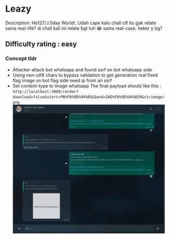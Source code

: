 # Leazy
Description:
He127.l.l.0day World!, Udah cape kalo chall ctf itu gak relate sama real-life? di chall kali ini relate bgt tuh 😂 sama real-case.
heker y bg?
## Difficulty rating : easy

### Concept tldr
- Attacker attack bot whatsapp and found ssrf on bot whatsapp side
- Using non-utf8 chars to bypass validation to get generation real fixed flag image on bot flag side need ip from an ssrf
- Set content-type to image whatsapp
The final payload should like this : `http://localhost:3000/render?download=false&start=PN%F0%9D%94%B5G&end=IHD%F0%9D%94%B5R&ct=image/png` 
![Demo](image.png)